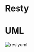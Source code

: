 # Resty

# UML
![restyuml](https://user-images.githubusercontent.com/71462092/134071816-ce8ddb8b-7a92-4c97-bc9b-9eacfc2de670.jpg)
